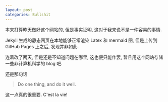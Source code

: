 ```yaml
---
layout: post
categories: Bullshit
---
```

本来打算昨天做好这个网站的, 但是事实证明, 这对于我来说不是一件容易的事情.

Jekyll 生成的静态网页在本地能够正常渲染 Latex 和 mermaid 图, 但是上传到 GitHub Pages 上之后, 发现并非如此.

连着改了两天, 但是还是不知道问题在哪里, 这也便只能作罢, 暂且用这个网站存储一些非计算机科学的 blog 吧.

还是那句话

> Do one thing, and do it well.

这一点真的很重要. C'est la vie!
